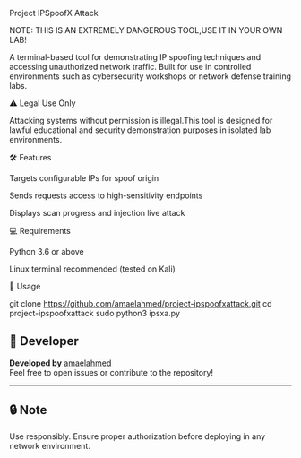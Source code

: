 Project IPSpoofX Attack

NOTE: THIS IS AN EXTREMELY DANGEROUS TOOL,USE IT IN YOUR OWN LAB!

A terminal-based tool for demonstrating IP spoofing techniques and accessing unauthorized network traffic. Built for use in controlled environments such as cybersecurity workshops or network defense training labs.

⚠️ Legal Use Only

Attacking systems without permission is illegal.This tool is designed for lawful educational and security demonstration purposes in isolated lab environments.

🛠 Features

Targets configurable IPs for spoof origin

Sends requests  access to high-sensitivity endpoints

Displays scan progress and injection live attack

💻 Requirements

Python 3.6 or above

Linux terminal recommended (tested on Kali)

🚀 Usage

git clone https://github.com/amaelahmed/project-ipspoofxattack.git
cd project-ipspoofxattack
sudo python3 ipsxa.py

## 🧠 Developer

**Developed by** [amaelahmed](https://github.com/amaelahmed)  
Feel free to open issues or contribute to the repository!

---

## 🔒 Note

Use responsibly. Ensure proper authorization before deploying in any network environment.
